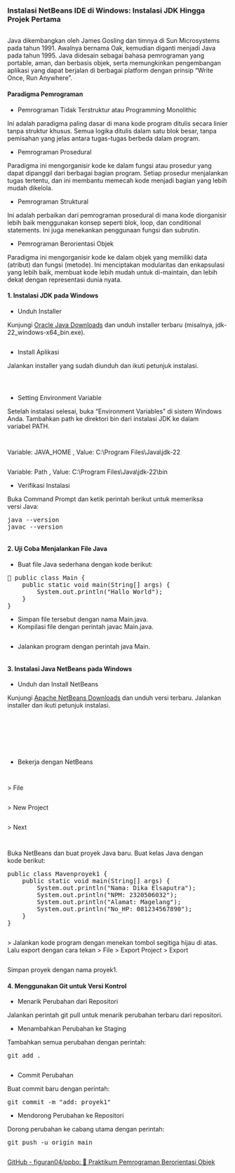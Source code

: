 <!--START_SECTION:medium-->
<h3>Instalasi NetBeans IDE di Windows: Instalasi JDK Hingga Projek Pertama</h3><figure><img alt="" src="https://cdn-images-1.medium.com/max/474/0*BWItY67aRRp2BGLO" /></figure><p>Java dikembangkan oleh James Gosling dan timnya di Sun Microsystems pada tahun 1991. Awalnya bernama Oak, kemudian diganti menjadi Java pada tahun 1995. Java didesain sebagai bahasa pemrograman yang portable, aman, dan berbasis objek, serta memungkinkan pengembangan aplikasi yang dapat berjalan di berbagai platform dengan prinsip “Write Once, Run Anywhere”.</p><h4><strong>Paradigma Pemrograman</strong></h4><ul><li>Pemrograman Tidak Terstruktur atau Programming Monolithic</li></ul><p>Ini adalah paradigma paling dasar di mana kode program ditulis secara linier tanpa struktur khusus. Semua logika ditulis dalam satu blok besar, tanpa pemisahan yang jelas antara tugas-tugas berbeda dalam program.</p><ul><li>Pemrograman Prosedural</li></ul><p>Paradigma ini mengorganisir kode ke dalam fungsi atau prosedur yang dapat dipanggil dari berbagai bagian program. Setiap prosedur menjalankan tugas tertentu, dan ini membantu memecah kode menjadi bagian yang lebih mudah dikelola.</p><ul><li>Pemrograman Struktural</li></ul><p>Ini adalah perbaikan dari pemrograman prosedural di mana kode diorganisir lebih baik menggunakan konsep seperti blok, loop, dan conditional statements. Ini juga menekankan penggunaan fungsi dan subrutin.</p><ul><li>Pemrograman Berorientasi Objek</li></ul><p>Paradigma ini mengorganisir kode ke dalam objek yang memiliki data (atribut) dan fungsi (metode). Ini menciptakan modularitas dan enkapsulasi yang lebih baik, membuat kode lebih mudah untuk di-maintain, dan lebih dekat dengan representasi dunia nyata.</p><h4><strong>1. Instalasi JDK pada Windows</strong></h4><ul><li>Unduh Installer</li></ul><p>Kunjungi <a href="https://www.oracle.com/java/technologies/downloads/">Oracle Java Downloads</a> dan unduh installer terbaru (misalnya, jdk-22_windows-x64_bin.exe).</p><figure><img alt="" src="https://cdn-images-1.medium.com/max/827/1*t7-3uAN8BX-GM_QqRsFkQw.png" /></figure><ul><li>Install Aplikasi</li></ul><p>Jalankan installer yang sudah diunduh dan ikuti petunjuk instalasi.</p><figure><img alt="" src="https://cdn-images-1.medium.com/max/781/1*1NlGYDf3Awc6it9_SthKUQ.png" /></figure><figure><img alt="" src="https://cdn-images-1.medium.com/max/781/1*Cpze6j3-5ikdb7HZOpVT8g.png" /></figure><figure><img alt="" src="https://cdn-images-1.medium.com/max/781/1*G0hQ_uY1cnvoYAxtu_V4Hw.png" /></figure><ul><li>Setting Environment Variable</li></ul><p>Setelah instalasi selesai, buka “Environment Variables” di sistem Windows Anda. Tambahkan path ke direktori bin dari instalasi JDK ke dalam variabel PATH.</p><figure><img alt="" src="https://cdn-images-1.medium.com/max/827/1*s9i9rU585d-KJs9ppFwI8Q.png" /></figure><figure><img alt="" src="https://cdn-images-1.medium.com/max/827/1*JVIgMND3N0eDJfZu2S70gg.png" /></figure><p>Variable: JAVA_HOME , Value: C:\Program Files\Java\jdk-22</p><figure><img alt="" src="https://cdn-images-1.medium.com/max/824/1*SEdyQ-1m3qZtym7CS7yFPw.png" /></figure><p>Variable: Path , Value: C:\Program Files\Java\jdk-22\bin</p><ul><li>Verifikasi Instalasi</li></ul><p>Buka Command Prompt dan ketik perintah berikut untuk memeriksa versi Java:</p><pre>java --version<br />javac --version</pre><figure><img alt="" src="https://cdn-images-1.medium.com/max/975/1*P9Jjpr9pMIVwQHu69bwBAQ.png" /></figure><h4>2. Uji Coba Menjalankan File Java</h4><ul><li>Buat file Java sederhana dengan kode berikut:</li></ul><pre> public class Main { <br />    public static void main(String[] args) { <br />        System.out.println("Hallo World");  <br />    }<br />}</pre><ul><li>Simpan file tersebut dengan nama Main.java.</li><li>Kompilasi file dengan perintah javac Main.java.</li></ul><figure><img alt="" src="https://cdn-images-1.medium.com/max/975/1*EGEb9BuSP9xDgtQnVKAj-g.png" /></figure><ul><li>Jalankan program dengan perintah java Main.</li></ul><figure><img alt="" src="https://cdn-images-1.medium.com/max/975/1*cnt1T5jsagH1KWgBrow8Sw.png" /></figure><h4>3. Instalasi Java NetBeans pada Windows</h4><ul><li>Unduh dan Install NetBeans</li></ul><p>Kunjungi <a href="https://netbeans.apache.org/front/main/download/nb22/">Apache NetBeans Downloads</a> dan unduh versi terbaru. Jalankan installer dan ikuti petunjuk instalasi.</p><figure><img alt="" src="https://cdn-images-1.medium.com/max/827/1*Qtwkj4jJiyhuNf32yeYNcA.png" /></figure><figure><img alt="" src="https://cdn-images-1.medium.com/max/827/1*dyJAYiv5mmKjYc-qXAccAQ.png" /></figure><figure><img alt="" src="https://cdn-images-1.medium.com/max/827/1*nuiBEoHkDBcAYXBMIbuVNg.png" /></figure><figure><img alt="" src="https://cdn-images-1.medium.com/max/827/1*_8JEg4heF2VhUmpZQdwvRg.png" /></figure><figure><img alt="" src="https://cdn-images-1.medium.com/max/827/1*G2sxOOWODc4aDO3oPYbdQQ.png" /></figure><figure><img alt="" src="https://cdn-images-1.medium.com/max/827/1*vDRQ5Q5RoqEfFZ1M6LflFg.png" /></figure><figure><img alt="" src="https://cdn-images-1.medium.com/max/827/1*pNCWCbzoLEw7TLZdF35f8g.png" /></figure><ul><li>Bekerja dengan NetBeans</li></ul><figure><img alt="" src="https://cdn-images-1.medium.com/max/827/1*3RNmcy_2pKe7Xp3F4ZTQow.png" /></figure><figure><img alt="" src="https://cdn-images-1.medium.com/max/827/1*oKnQSkhLJ53N2QIHVi1-IA.png" /></figure><p>> File</p><figure><img alt="" src="https://cdn-images-1.medium.com/max/827/1*J2qczd3G9NhN0AX0NggyVw.png" /></figure><p>> New Project</p><figure><img alt="" src="https://cdn-images-1.medium.com/max/827/1*M9tqm5q3QHTyn1eiAo889g.png" /></figure><p>> Next</p><figure><img alt="" src="https://cdn-images-1.medium.com/max/827/1*ElLF1m6QyfmsSKLg728C_Q.png" /></figure><figure><img alt="" src="https://cdn-images-1.medium.com/max/827/1*XMwWjW5HUpYy1XquD17IhQ.png" /></figure><p>Buka NetBeans dan buat proyek Java baru. Buat kelas Java dengan kode berikut:</p><pre>public class Mavenproyek1 {<br />    public static void main(String[] args) {<br />        System.out.println("Nama: Dika Elsaputra");<br />        System.out.println("NPM: 2320506032");<br />        System.out.println("Alamat: Magelang");<br />        System.out.println("No_HP: 081234567890");<br />    }<br />}</pre><figure><img alt="" src="https://cdn-images-1.medium.com/max/827/1*iOHQ19TwWqGKbyKA2W5inA.png" /></figure><p>> Jalankan kode program dengan menekan tombol segitiga hijau di atas. Lalu export dengan cara tekan > File > Export Project > Export</p><figure><img alt="" src="https://cdn-images-1.medium.com/max/827/1*8W73Rn42A8HTHAuKbm4g_Q.png" /></figure><p>Simpan proyek dengan nama proyek1.</p><h4>4. Menggunakan Git untuk Versi Kontrol</h4><ul><li>Menarik Perubahan dari Repositori</li></ul><p>Jalankan perintah git pull untuk menarik perubahan terbaru dari repositori.</p><ul><li>Menambahkan Perubahan ke Staging</li></ul><p>Tambahkan semua perubahan dengan perintah:</p><pre>git add .</pre><figure><img alt="" src="https://cdn-images-1.medium.com/max/827/1*Caho9cKK-kBylvF3uXafqg.png" /></figure><ul><li>Commit Perubahan</li></ul><p>Buat commit baru dengan perintah:</p><pre>git commit -m "add: proyek1"</pre><ul><li>Mendorong Perubahan ke Repositori</li></ul><p>Dorong perubahan ke cabang utama dengan perintah:</p><pre>git push -u origin main</pre><figure><img alt="" src="https://cdn-images-1.medium.com/max/827/1*w1_thsGosw1Z3wxIqvYxAg.png" /></figure><p><a href="https://github.com/figuran04/ppbo">GitHub - figuran04/ppbo: 📃 Praktikum Pemrograman Berorientasi Objek</a></p><img alt="" height="1" src="https://medium.com/_/stat?event=post.clientViewed&referrerSource=full_rss&postId=7e29e0815459" width="1" />
<!--END_SECTION:medium-->